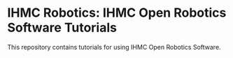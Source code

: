 # IHMC Robotics: IHMC Open Robotics Software Tutorials

This repository contains tutorials for using IHMC Open Robotics Software.
